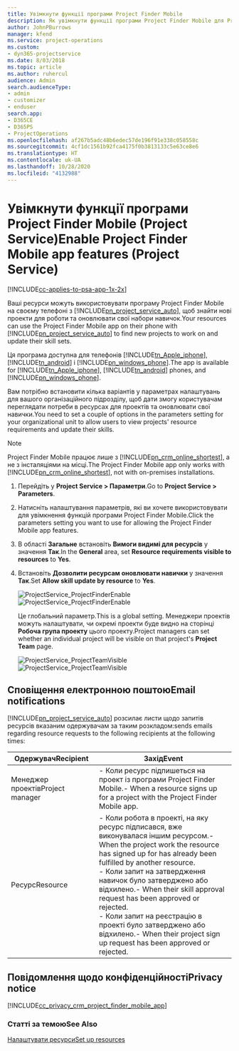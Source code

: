 ```yaml
---
title: Увімкнути функції програми Project Finder Mobile
description: Як увімкнути функції програми Project Finder Mobile для Project Service
author: JohnPBurrows
manager: kfend
ms.service: project-operations
ms.custom:
- dyn365-projectservice
ms.date: 8/03/2018
ms.topic: article
ms.author: ruhercul
audience: Admin
search.audienceType:
- admin
- customizer
- enduser
search.app:
- D365CE
- D365PS
- ProjectOperations
ms.openlocfilehash: af267b5adc48b6edec57de196f91e338c058558c
ms.sourcegitcommit: 4cf1dc1561b92fca4175f0b3813133c5e63ce8e6
ms.translationtype: HT
ms.contentlocale: uk-UA
ms.lasthandoff: 10/28/2020
ms.locfileid: "4132988"
---
```

# <a name="enable-project-finder-mobile-app-features-project-service"></a><span data-ttu-id="faea0-103">Увімкнути функції програми Project Finder Mobile (Project Service)</span><span class="sxs-lookup"><span data-stu-id="faea0-103">Enable Project Finder Mobile app features (Project Service)</span></span>

[!INCLUDE[cc-applies-to-psa-app-1x-2x](../includes/cc-applies-to-psa-app-1x-2x.md)]

<span data-ttu-id="faea0-104">Ваші ресурси можуть використовувати програму Project Finder Mobile на своєму телефоні з [!INCLUDE[pn_project_service_auto](../includes/pn-project-service-auto.md)], щоб знайти нові проекти для роботи та оновлювати свої набори навичок.</span><span class="sxs-lookup"><span data-stu-id="faea0-104">Your resources can use the Project Finder Mobile app on their phone with [!INCLUDE[pn_project_service_auto](../includes/pn-project-service-auto.md)] to find new projects to work on and update their skill sets.</span></span>  
  
 <span data-ttu-id="faea0-105">Ця програма доступна для телефонів [!INCLUDE[tn_Apple_iphone](../includes/tn-apple-iphone.md)], [!INCLUDE[tn_android](../includes/tn-android.md)] і [!INCLUDE[pn_windows_phone](../includes/pn-windows-phone.md)].</span><span class="sxs-lookup"><span data-stu-id="faea0-105">The app is available for [!INCLUDE[tn_Apple_iphone](../includes/tn-apple-iphone.md)], [!INCLUDE[tn_android](../includes/tn-android.md)] phones, and [!INCLUDE[pn_windows_phone](../includes/pn-windows-phone.md)].</span></span>  
  
 <span data-ttu-id="faea0-106">Вам потрібно встановити кілька варіантів у параметрах налаштувань для вашого організаційного підрозділу, щоб дати змогу користувачам переглядати потреби в ресурсах для проектів та оновлювати свої навички.</span><span class="sxs-lookup"><span data-stu-id="faea0-106">You need to set a couple of options in the parameters setting for your organizational unit to allow users to view projects' resource requirements and update their skills.</span></span>  
  
> [!NOTE]
>  <span data-ttu-id="faea0-107">Project Finder Mobile працює лише з [!INCLUDE[pn_crm_online_shortest](../includes/pn-crm-online-shortest.md)], а не з інсталяціями на місці.</span><span class="sxs-lookup"><span data-stu-id="faea0-107">The Project Finder Mobile app only works with [!INCLUDE[pn_crm_online_shortest](../includes/pn-crm-online-shortest.md)], not with on-premises installations.</span></span>  
  
1. <span data-ttu-id="faea0-108">Перейдіть у **Project Service > Параметри**.</span><span class="sxs-lookup"><span data-stu-id="faea0-108">Go to **Project Service > Parameters**.</span></span>  
  
2. <span data-ttu-id="faea0-109">Натисніть налаштування параметрів, які ви хочете використовувати для увімкнення функцій програми Project Finder Mobile.</span><span class="sxs-lookup"><span data-stu-id="faea0-109">Click the parameters setting you want to use for allowing the Project Finder Mobile app features.</span></span>  
  
3. <span data-ttu-id="faea0-110">В області **Загальне** встановіть **Вимоги видимі для ресурсів** у значення **Так**.</span><span class="sxs-lookup"><span data-stu-id="faea0-110">In the **General** area, set **Resource requirements visible to resources** to **Yes**.</span></span>  
  
4. <span data-ttu-id="faea0-111">Встановіть **Дозволити ресурсам оновлювати навички** у значення **Так**.</span><span class="sxs-lookup"><span data-stu-id="faea0-111">Set **Allow skill update by resource** to **Yes**.</span></span>  
  
   <span data-ttu-id="faea0-112">![ProjectService_ProjectFinderEnable](../psa/media/project-service-project-finder-enable.png "ProjectService_ProjectFinderEnable")</span><span class="sxs-lookup"><span data-stu-id="faea0-112">![ProjectService_ProjectFinderEnable](../psa/media/project-service-project-finder-enable.png "ProjectService_ProjectFinderEnable")</span></span>  
  
   <span data-ttu-id="faea0-113">Це глобальний параметр.</span><span class="sxs-lookup"><span data-stu-id="faea0-113">This is a global setting.</span></span> <span data-ttu-id="faea0-114">Менеджери проектів можуть налаштувати, чи окремі проекти буде видно на сторінці **Робоча група проекту** цього проекту.</span><span class="sxs-lookup"><span data-stu-id="faea0-114">Project managers can set whether an individual project will be visible on that project's **Project Team** page.</span></span>  
  
   <span data-ttu-id="faea0-115">![ProjectService_ProjectTeamVisible](../psa/media/project-service-project-team-visible.png "ProjectService_ProjectTeamVisible")</span><span class="sxs-lookup"><span data-stu-id="faea0-115">![ProjectService_ProjectTeamVisible](../psa/media/project-service-project-team-visible.png "ProjectService_ProjectTeamVisible")</span></span>  
  
## <a name="email-notifications"></a><span data-ttu-id="faea0-116">Сповіщення електронною поштою</span><span class="sxs-lookup"><span data-stu-id="faea0-116">Email notifications</span></span>  
 [!INCLUDE[pn_project_service_auto](../includes/pn-project-service-auto.md)] <span data-ttu-id="faea0-117">розсилає листи щодо запитів ресурсів вказаним одержувачам за таким розкладом:</span><span class="sxs-lookup"><span data-stu-id="faea0-117">sends emails regarding resource requests to the following recipients at the following times:</span></span>  
  
|<span data-ttu-id="faea0-118">Одержувач</span><span class="sxs-lookup"><span data-stu-id="faea0-118">Recipient</span></span>|<span data-ttu-id="faea0-119">Захід</span><span class="sxs-lookup"><span data-stu-id="faea0-119">Event</span></span>|  
|---------------|-----------|  
|<span data-ttu-id="faea0-120">Менеджер проектів</span><span class="sxs-lookup"><span data-stu-id="faea0-120">Project manager</span></span>|<span data-ttu-id="faea0-121">- Коли ресурс підпишеться на проект із програми Project Finder Mobile.</span><span class="sxs-lookup"><span data-stu-id="faea0-121">-   When a resource signs up for a project with the Project Finder Mobile app.</span></span>|  
|<span data-ttu-id="faea0-122">Ресурс</span><span class="sxs-lookup"><span data-stu-id="faea0-122">Resource</span></span>|<span data-ttu-id="faea0-123">- Коли робота в проекті, на яку ресурс підписався, вже виконувалася іншим ресурсом.</span><span class="sxs-lookup"><span data-stu-id="faea0-123">-   When the project work the resource has signed up for has already been fulfilled by another resource.</span></span><br /><span data-ttu-id="faea0-124">- Коли запит на затвердження навичок було затверджено або відхилено.</span><span class="sxs-lookup"><span data-stu-id="faea0-124">-   When their skill approval request has been approved or rejected.</span></span><br /><span data-ttu-id="faea0-125">- Коли запит на реєстрацію в проекті було затверджено або відхилено.</span><span class="sxs-lookup"><span data-stu-id="faea0-125">-   When their project sign up request has been approved or rejected.</span></span>|  
  
## <a name="privacy-notice"></a><span data-ttu-id="faea0-126">Повідомлення щодо конфіденційності</span><span class="sxs-lookup"><span data-stu-id="faea0-126">Privacy notice</span></span>  
 [!INCLUDE[cc_privacy_crm_project_finder_mobile_app](../includes/cc-privacy-crm-project-finder-mobile-app.md)]  
  
### <a name="see-also"></a><span data-ttu-id="faea0-127">Статті за темою</span><span class="sxs-lookup"><span data-stu-id="faea0-127">See Also</span></span>  
 [<span data-ttu-id="faea0-128">Налаштувати ресурси</span><span class="sxs-lookup"><span data-stu-id="faea0-128">Set up resources</span></span>](../psa/set-up-resources.md)
